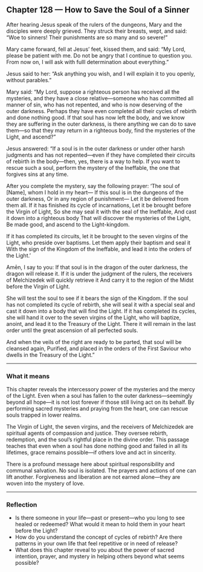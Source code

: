 ## Chapter 128 — How to Save the Soul of a Sinner

After hearing Jesus speak of the rulers of the dungeons, Mary and the disciples were deeply grieved. They struck their breasts, wept, and said: “Woe to sinners! Their punishments are so many and so severe!”

Mary came forward, fell at Jesus’ feet, kissed them, and said: “My Lord, please be patient with me. Do not be angry that I continue to question you. From now on, I will ask with fulll determination about everything.”

Jesus said to her: “Ask anything you wish, and I will explain it to you openly, without parables.”

Mary said: “My Lord, suppose a righteous person has received all the mysteries, and they have a close relative—someone who has committed all manner of sin, who has not repented, and who is now deserving of the outer darkness. Perhaps they have even completed all their cycles of rebirth and done nothing good. If that soul has now left the body, and we know they are suffering in the outer darkness, is there anything we can do to save them—so that they may return in a righteous body, find the mysteries of the Light, and ascend?”

Jesus answered: “If a soul is in the outer darkness or under other harsh judgments and has not repented—even if they have completed their circuits of rebirth in the body—then, yes, there is a way to help. If you want to rescue such a soul, perform the mystery of the Ineffable, the one that forgives sins at any time.

After you complete the mystery, say the following prayer: ‘The soul of [Name], whom I hold in my heart— If this soul is in the dungeons of the outer darkness, Or in any region of punishment— Let it be delivered from them all. If it has finished its cycle of incarnations, Let it be brought before the Virgin of Light, So she may seal it with the seal of the Ineffable, And cast it down into a righteous body That will discover the mysteries of the Light, Be made good, and ascend to the Light-kingdom.

If it has completed its circuits, let it be brought to the seven virgins of the Light, who preside over baptisms. Let them apply their baptism and seal it With the sign of the Kingdom of the Ineffable, and lead it into the orders of the Light.’

Amēn, I say to you: If that soul is in the dragon of the outer darkness, the dragon will release it. If it is under the judgment of the rulers, the receivers of Melchizedek will quickly retrieve it And carry it to the region of the Midst before the Virgin of Light.

She will test the soul to see if it bears the sign of the Kingdom. If the soul has not completed its cycle of rebirth, she will seal it with a special seal and cast it down into a body that will find the Light. If it has completed its cycles, she will hand it over to the seven virgins of the Light, who will baptize, anoint, and lead it to the Treasury of the Light. There it will remain in the last order until the great ascension of all perfected souls.

And when the veils of the right are ready to be parted, that soul will be cleansed again, Purified, and placed in the orders of the First Saviour who dwells in the Treasury of the Light.”

---

### What it means

This chapter reveals the intercessory power of the mysteries and the mercy of the Light. Even when a soul has fallen to the outer darkness—seemingly beyond all hope—it is not lost forever if those still living act on its behalf. By performing sacred mysteries and praying from the heart, one can rescue souls trapped in lower realms.

The Virgin of Light, the seven virgins, and the receivers of Melchizedek are spiritual agents of compassion and justice. They oversee rebirth, redemption, and the soul’s rightful place in the divine order. This passage teaches that even when a soul has done nothing good and failed in all its lifetimes, grace remains possible—if others love and act in sincerity.

There is a profound message here about spiritual responsibility and communal salvation. No soul is isolated. The prayers and actions of one can lift another. Forgiveness and liberation are not earned alone—they are woven into the mystery of love.

---

### Reflection

* Is there someone in your life—past or present—who you long to see healed or redeemed? What would it mean to hold them in your heart before the Light?
* How do you understand the concept of cycles of rebirth? Are there patterns in your own life that feel repetitive or in need of release?
* What does this chapter reveal to you about the power of sacred intention, prayer, and mystery in helping others beyond what seems possible?
